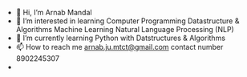 - 👋 Hi, I’m Arnab Mandal
- 👀 I’m interested in learning Computer Programming Datastructure & Algorithms Machine Learning Natural Language Processing (NLP)
- 🌱 I’m currently learning Python with Datstructures & Algorithms 
- 📫 How to reach me arnab.ju.mtct@gmail.com contact number 8902245307
- 
<!---
Arnab-5bit/Arnab-5bit is a ✨ special ✨ repository because its `README.md` (this file) appears on your GitHub profile.
You can click the Preview link to take a look at your changes.
--->
